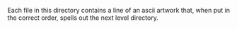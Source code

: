 Each file in this directory contains a line of an ascii artwork that, when put
in the correct order, spells out the next level directory.
